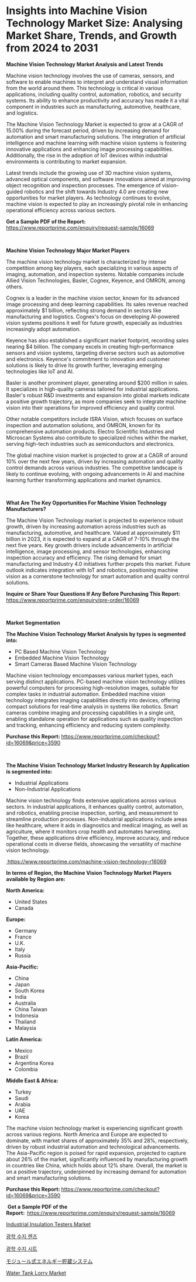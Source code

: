 <p><h1>Insights into Machine Vision Technology Market Size: Analysing Market Share, Trends, and Growth from 2024 to 2031</h1></p><p><strong>Machine Vision Technology Market Analysis and Latest Trends</strong></p>
<p><p>Machine vision technology involves the use of cameras, sensors, and software to enable machines to interpret and understand visual information from the world around them. This technology is critical in various applications, including quality control, automation, robotics, and security systems. Its ability to enhance productivity and accuracy has made it a vital component in industries such as manufacturing, automotive, healthcare, and logistics.</p><p>The Machine Vision Technology Market is expected to grow at a CAGR of 15.00% during the forecast period, driven by increasing demand for automation and smart manufacturing solutions. The integration of artificial intelligence and machine learning with machine vision systems is fostering innovative applications and enhancing image processing capabilities. Additionally, the rise in the adoption of IoT devices within industrial environments is contributing to market expansion.</p><p>Latest trends include the growing use of 3D machine vision systems, advanced optical components, and software innovations aimed at improving object recognition and inspection processes. The emergence of vision-guided robotics and the shift towards Industry 4.0 are creating new opportunities for market players. As technology continues to evolve, machine vision is expected to play an increasingly pivotal role in enhancing operational efficiency across various sectors.</p></p>
<p><strong>Get a Sample PDF of the Report:&nbsp;</strong> <a href="https://www.reportprime.com/enquiry/request-sample/16069">https://www.reportprime.com/enquiry/request-sample/16069</a></p>
<p>&nbsp;</p>
<p><strong>Machine Vision Technology Major Market Players</strong></p>
<p><p>The machine vision technology market is characterized by intense competition among key players, each specializing in various aspects of imaging, automation, and inspection systems. Notable companies include Allied Vision Technologies, Basler, Cognex, Keyence, and OMRON, among others.</p><p>Cognex is a leader in the machine vision sector, known for its advanced image processing and deep learning capabilities. Its sales revenue reached approximately $1 billion, reflecting strong demand in sectors like manufacturing and logistics. Cognex's focus on developing AI-powered vision systems positions it well for future growth, especially as industries increasingly adopt automation.</p><p>Keyence has also established a significant market footprint, recording sales nearing $4 billion. The company excels in creating high-performance sensors and vision systems, targeting diverse sectors such as automotive and electronics. Keyence's commitment to innovation and customer solutions is likely to drive its growth further, leveraging emerging technologies like IoT and AI.</p><p>Basler is another prominent player, generating around $200 million in sales. It specializes in high-quality cameras tailored for industrial applications. Basler's robust R&D investments and expansion into global markets indicate a positive growth trajectory, as more companies seek to integrate machine vision into their operations for improved efficiency and quality control.</p><p>Other notable competitors include ISRA Vision, which focuses on surface inspection and automation solutions, and OMRON, known for its comprehensive automation products. Electro Scientific Industries and Microscan Systems also contribute to specialized niches within the market, serving high-tech industries such as semiconductors and electronics.</p><p>The global machine vision market is projected to grow at a CAGR of around 10% over the next few years, driven by increasing automation and quality control demands across various industries. The competitive landscape is likely to continue evolving, with ongoing advancements in AI and machine learning further transforming applications and market dynamics.</p></p>
<p>&nbsp;</p>
<p><strong>What Are The Key Opportunities For Machine Vision Technology Manufacturers?</strong></p>
<p><p>The Machine Vision Technology market is projected to experience robust growth, driven by increasing automation across industries such as manufacturing, automotive, and healthcare. Valued at approximately $11 billion in 2023, it is expected to expand at a CAGR of 7-10% through the next five years. Key growth drivers include advancements in artificial intelligence, image processing, and sensor technologies, enhancing inspection accuracy and efficiency. The rising demand for smart manufacturing and Industry 4.0 initiatives further propels this market. Future outlook indicates integration with IoT and robotics, positioning machine vision as a cornerstone technology for smart automation and quality control solutions.</p></p>
<p><strong>Inquire or Share Your Questions If Any Before Purchasing This Report:</strong> <a href="https://www.reportprime.com/enquiry/pre-order/16069">https://www.reportprime.com/enquiry/pre-order/16069</a></p>
<p>&nbsp;</p>
<p><strong>Market Segmentation</strong></p>
<p><strong>The Machine Vision Technology Market Analysis by types is segmented into:</strong></p>
<p><ul><li>PC Based Machine Vision Technology</li><li>Embedded Machine Vision Technology</li><li>Smart Cameras Based Machine Vision Technology</li></ul></p>
<p><p>Machine vision technology encompasses various market types, each serving distinct applications. PC-based machine vision technology utilizes powerful computers for processing high-resolution images, suitable for complex tasks in industrial automation. Embedded machine vision technology integrates imaging capabilities directly into devices, offering compact solutions for real-time analysis in systems like robotics. Smart cameras combine imaging and processing capabilities in a single unit, enabling standalone operation for applications such as quality inspection and tracking, enhancing efficiency and reducing system complexity.</p></p>
<p><strong>Purchase this Report:&nbsp;</strong><a href="https://www.reportprime.com/checkout?id=16069&price=3590">https://www.reportprime.com/checkout?id=16069&price=3590</a></p>
<p>&nbsp;</p>
<p><strong>The Machine Vision Technology Market Industry Research by Application is segmented into:</strong></p>
<p><ul><li>Industrial Applications</li><li>Non-Industrial Applications</li></ul></p>
<p><p>Machine vision technology finds extensive applications across various sectors. In industrial applications, it enhances quality control, automation, and robotics, enabling precise inspection, sorting, and measurement to streamline production processes. Non-industrial applications include areas like healthcare, where it aids in diagnostics and medical imaging, as well as agriculture, where it monitors crop health and automates harvesting. Together, these applications drive efficiency, improve accuracy, and reduce operational costs in diverse fields, showcasing the versatility of machine vision technology.</p></p>
<p><a href="https://www.reportprime.com/machine-vision-technology-r16069">&nbsp;https://www.reportprime.com/machine-vision-technology-r16069</a></p>
<p><strong>In terms of Region, the Machine Vision Technology Market Players available by Region are:</strong></p>
<p>
    <p> <strong> North America: </strong>
        <ul>
            <li>United States</li>
            <li>Canada</li>
        </ul>
        </p> 
    <p> <strong> Europe: </strong>
        <ul>
            <li>Germany</li>
            <li>France</li>
            <li>U.K.</li>
            <li>Italy</li>
            <li>Russia</li>
        </ul>
        </p> 
    <p> <strong> Asia-Pacific: </strong>
        <ul>
            <li>China</li>
            <li>Japan</li>
            <li>South Korea</li>
            <li>India</li>
            <li>Australia</li>
            <li>China Taiwan</li>
            <li>Indonesia</li>
            <li>Thailand</li>
            <li>Malaysia</li>
        </ul>
        </p> 
    <p> <strong> Latin America: </strong>
        <ul>
            <li>Mexico</li>
            <li>Brazil</li>
            <li>Argentina Korea</li>
            <li>Colombia</li>
        </ul>
        </p> 
    <p> <strong> Middle East & Africa: </strong>
        <ul>
            <li>Turkey</li>
            <li>Saudi</li>
            <li>Arabia</li>
            <li>UAE</li>
            <li>Korea</li>
        </ul>
    </p>
    </p>
<p><p>The machine vision technology market is experiencing significant growth across various regions. North America and Europe are expected to dominate, with market shares of approximately 35% and 28%, respectively, driven by robust industrial automation and technological advancements. The Asia-Pacific region is poised for rapid expansion, projected to capture about 26% of the market, significantly influenced by manufacturing growth in countries like China, which holds about 12% share. Overall, the market is on a positive trajectory, underpinned by increasing demand for automation and smart manufacturing solutions.</p></p>
<p><strong>Purchase this Report: </strong><a href="https://www.reportprime.com/checkout?id=16069&price=3590">https://www.reportprime.com/checkout?id=16069&price=3590</a></p>
<p>&nbsp;<strong>Get a Sample PDF of the Report:&nbsp;&nbsp;</strong><a href="https://www.reportprime.com/enquiry/request-sample/16069">https://www.reportprime.com/enquiry/request-sample/16069</a></p>
<p><strong></strong></p>
<p><p><a href="https://www.linkedin.com/pulse/how-industrial-insulation-testers-market-evolve-growth-analysis-cj7sf?trackingId=fVpy7A6rRQuEW%2FCdHQ4aJA%3D%3D">Industrial Insulation Testers Market</a></p><p><a href="https://medium.com/@mujgankortalih/optical-resin-lense-market-%EC%9D%98-%EA%B8%80%EB%A1%9C%EB%B2%8C-%EC%8B%9C%EC%9E%A5-%EA%B0%9C%EC%9A%94%EB%8A%94-%EC%A0%84-%EC%84%B8%EA%B3%84-%EB%B0%8F-%EC%A3%BC%EC%9A%94-%EC%8B%9C%EC%9E%A5%EC%9D%98-%EC%82%B0%EC%97%85%EC%97%90-%EC%98%81%ED%96%A5%EC%9D%84-%EB%AF%B8%EC%B9%98%EB%8A%94-%EC%A3%BC%EC%9A%94-%ED%8A%B8%EB%A0%8C%EB%93%9C%EC%97%90-%EB%8C%80%ED%95%9C-%EB%8F%85%ED%8A%B9%ED%95%9C-%EA%B4%80%EC%A0%90%EC%9D%84-%EC%A0%9C%EA%B3%B5%ED%95%A9%EB%8B%88%EB%8B%A4-a2eeae47af50">광학 수지 렌즈</a></p><p><a href="https://medium.com/@mujgankortalih/optical-resin-sheet-market-%EC%9D%98-%EA%B8%80%EB%A1%9C%EB%B2%8C-%EC%8B%9C%EC%9E%A5-%EA%B0%9C%EC%9A%94%EB%8A%94-%EC%A0%84-%EC%84%B8%EA%B3%84-%EB%B0%8F-%EC%A3%BC%EC%9A%94-%EC%8B%9C%EC%9E%A5%EC%9D%98-%EC%82%B0%EC%97%85%EC%97%90-%EC%98%81%ED%96%A5%EC%9D%84-%EB%AF%B8%EC%B9%98%EB%8A%94-%EC%A3%BC%EC%9A%94-%ED%8A%B8%EB%A0%8C%EB%93%9C%EC%97%90-%EB%8C%80%ED%95%9C-%EB%8F%85%ED%8A%B9%ED%95%9C-%EA%B4%80%EC%A0%90%EC%9D%84-%EC%A0%9C%EA%B3%B5%ED%95%A9%EB%8B%88%EB%8B%A4-5ba6811a8ce7">광학 수지 시트</a></p><p><a href="https://medium.com/@evekerluke2023/modular-energy-storage-system-market-%E3%81%AF-%E3%82%B3%E3%82%B9%E3%83%88%E7%AE%A1%E7%90%86%E3%81%A8%E5%8A%B9%E7%8E%87%E5%90%91%E4%B8%8A%E3%82%92%E5%84%AA%E5%85%88%E3%81%97%E3%81%BE%E3%81%99-%E3%81%95%E3%82%89%E3%81%AB-%E5%A0%B1%E5%91%8A%E6%9B%B8%E3%81%AF%E5%B8%82%E5%A0%B4%E3%81%AE%E9%9C%80%E8%A6%81%E9%9D%A2%E3%81%A8%E4%BE%9B%E7%B5%A6%E9%9D%A2%E3%81%AE%E4%B8%A1%E6%96%B9%E3%82%92%E3%82%AB%E3%83%90%E3%83%BC%E3%81%97%E3%81%A6%E3%81%84%E3%81%BE%E3%81%99-modular-e19baebdb326">モジュール式エネルギー貯蔵システム</a></p><p><a href="https://issuu.com/reportprime-2/docs/water-tank-lorry-market-size-2030.p_faf5743bf15b3b">Water Tank Lorry Market</a></p></p>